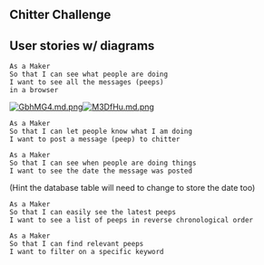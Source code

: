 ## Chitter Challenge

## User stories w/ diagrams

```
As a Maker
So that I can see what people are doing
I want to see all the messages (peeps)
in a browser
```
[![GbhMG4.md.png](https://iili.io/GbhMG4.md.png)](https://freeimage.host/i/GbhMG4)[![M3DfHu.md.png](https://iili.io/M3DfHu.md.png)](https://freeimage.host/i/M3DfHu)

```
As a Maker
So that I can let people know what I am doing  
I want to post a message (peep) to chitter
```

```
As a Maker
So that I can see when people are doing things
I want to see the date the message was posted
```
(Hint the database table will need to change to store the date too)

```
As a Maker
So that I can easily see the latest peeps
I want to see a list of peeps in reverse chronological order
```
```
As a Maker
So that I can find relevant peeps
I want to filter on a specific keyword
```
